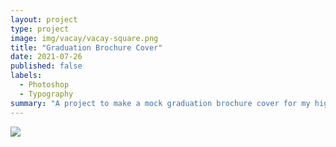 ```yaml
---
layout: project
type: project
image: img/vacay/vacay-square.png
title: "Graduation Brochure Cover"
date: 2021-07-26
published: false
labels:
  - Photoshop
  - Typography
summary: "A project to make a mock graduation brochure cover for my high school."
---
```


<img class="img-fluid" src="../img/vacay/vacay-home-page.png">

